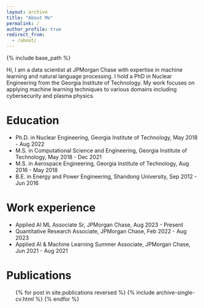 ```yaml
---
layout: archive
title: "About Me"
permalink: /
author_profile: true
redirect_from:
  - /about/
---
```


{% include base_path %}

Hi, I am a data scientist at JPMorgan Chase with expertise in machine learning and natural language processing. I hold a PhD in Nuclear Engineering from the Georgia Institute of Technology. My work focuses on applying machine learning techniques to various domains including cybersecurity and plasma physics.

Education
======
* Ph.D. in Nuclear Engineering, Georgia Institute of Technology, May 2018 - Aug 2022
* M.S. in Computational Science and Engineering, Georgia Institute of Technology, May 2018 - Dec 2021
* M.S. in Aerospace Engineering, Georgia Institute of Technology, Aug 2016 - May 2018
* B.E. in Energy and Power Engineering, Shandong University, Sep 2012 - Jun 2016

Work experience
======
* Applied AI ML Associate Sr, JPMorgan Chase, Aug 2023 - Present
* Quantitative Research Associate, JPMorgan Chase, Feb 2022 - Aug 2023
* Applied AI & Machine Learning Summer Associate, JPMorgan Chase, Jun 2021 - Aug 2021

Publications
======
  <ul>{% for post in site.publications reversed %}
    {% include archive-single-cv.html %}
  {% endfor %}</ul>
